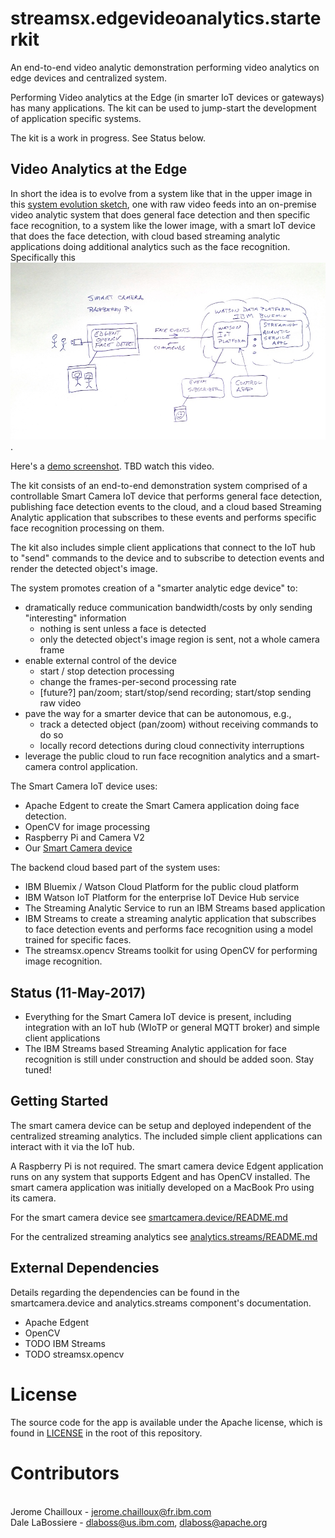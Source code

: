 # streamsx.edgevideoanalytics.starterkit

An end-to-end video analytic demonstration performing video analytics on edge devices and centralized system.

Performing Video analytics at the Edge (in smarter IoT devices or gateways)
has many applications.
The kit can be used to jump-start the development of application
specific systems.

The kit is a work in progress.  See Status below.

## Video Analytics at the Edge
  
In short the idea is to evolve from a system like that in the upper image
in this [system evolution sketch](readmeImg/sketch1.jpg),
one with raw video feeds into an on-premise video analytic system that does
general face detection and then specific face recognition,
to a system like the lower image, with a smart IoT device that does 
the face detection, with cloud based streaming analytic applications doing
additional analytics such as the face recognition.  
Specifically this ![system sketch](readmeImg/sketch2.jpg).
    
Here's a [demo screenshot](readmeImg/faceDetect-demo-screenshot.png).  TBD watch this video.

The kit consists of an end-to-end demonstration system comprised of a 
controllable Smart Camera IoT device that performs general face detection,
publishing face detection events to the cloud, and a cloud based 
Streaming Analytic application that subscribes to these events and
performs specific face recognition processing on them.

The kit also includes simple client applications that connect to the
IoT hub to "send" commands to the device and to subscribe to detection
events and render the detected object's image.


The system promotes creation of a "smarter analytic edge device" to:
  - dramatically reduce communication bandwidth/costs by only
    sending "interesting" information
    - nothing is sent unless a face is detected
    - only the detected object's image region is sent, not a whole camera frame
  - enable external control of the device
    - start / stop detection processing
    - change the frames-per-second processing rate
    - [future?] pan/zoom; start/stop/send recording; start/stop sending raw video
  - pave the way for a smarter device that can be autonomous, e.g.,
    - track a detected object (pan/zoom) without receiving commands to do so
    - locally record detections during cloud connectivity interruptions
  - leverage the public cloud to run face recognition
    analytics and a smart-camera control application.


The Smart Camera IoT device uses:
  - Apache Edgent to create the Smart Camera application doing face detection.
  - OpenCV for image processing
  - Raspberry Pi and Camera V2
  - Our [Smart Camera device](readmeImg/smart-camera.jpg)

The backend cloud based part of the system uses:
  - IBM Bluemix / Watson Cloud Platform for the public cloud platform
  - IBM Watson IoT Platform for the enterprise IoT Device Hub service
  - The Streaming Analytic Service to run an IBM Streams based application
  - IBM Streams to create a streaming analytic application that subscribes
    to face detection events and performs face recognition using a model
    trained for specific faces.
  - The streamsx.opencv Streams toolkit for using OpenCV for performing
    image recognition.    

## Status (11-May-2017)

  - Everything for the Smart Camera IoT device is present, including
    integration with an IoT hub (WIoTP or general MQTT broker) and
    simple client applications
  - The IBM Streams based Streaming Analytic application for face recognition
    is still under construction and should be added soon.  Stay tuned!

## Getting Started

The smart camera device can be setup and deployed independent of the centralized streaming analytics.  The included simple client applications can interact with it via the IoT hub.

A Raspberry Pi is not required.  The smart camera device Edgent application runs on any system that supports Edgent and has OpenCV installed.  The smart camera application was initially developed on a MacBook Pro using its camera.

For the smart camera device see [smartcamera.device/README.md](smartcamera.device/README.md)

For the centralized streaming analytics see [analytics.streams/README.md](analytics.streams/README.md)
  
## External Dependencies

Details regarding the dependencies can be found in the smartcamera.device and analytics.streams component's documentation.

  - Apache Edgent
  - OpenCV
  - TODO IBM Streams
  - TODO streamsx.opencv

# License

The source code for the app is available under the Apache license, which is found in [LICENSE](LICENSE) in the root of this repository.

# Contributors

<br>Jerome Chailloux - jerome.chailloux@fr.ibm.com
<br>Dale LaBossiere  - dlaboss@us.ibm.com, dlaboss@apache.org
